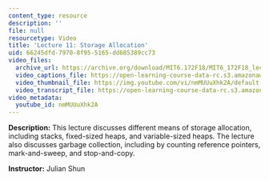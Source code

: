 ```yaml
---
content_type: resource
description: ''
file: null
resourcetype: Video
title: 'Lecture 11: Storage Allocation'
uid: 66245dfd-7970-8f95-5165-dd685389cc73
video_files:
  archive_url: https://archive.org/download/MIT6.172F18/MIT6_172F18_lecture_11_300k.mp4
  video_captions_file: https://open-learning-course-data-rc.s3.amazonaws.com/6-172-performance-engineering-of-software-systems-fall-2018/dfdd39d257475bc2a846b43ed856cbd7_nmMUUuXhk2A.vtt
  video_thumbnail_file: https://img.youtube.com/vi/nmMUUuXhk2A/default.jpg
  video_transcript_file: https://open-learning-course-data-rc.s3.amazonaws.com/6-172-performance-engineering-of-software-systems-fall-2018/f2dd44ee47a701db30dcff669652be02_nmMUUuXhk2A.pdf
video_metadata:
  youtube_id: nmMUUuXhk2A
---
```


**Description:** This lecture discusses different means of storage allocation, including stacks, fixed-sized heaps, and variable-sized heaps. The lecture also discusses garbage collection, including by counting reference pointers, mark-and-sweep, and stop-and-copy.

**Instructor:** Julian Shun